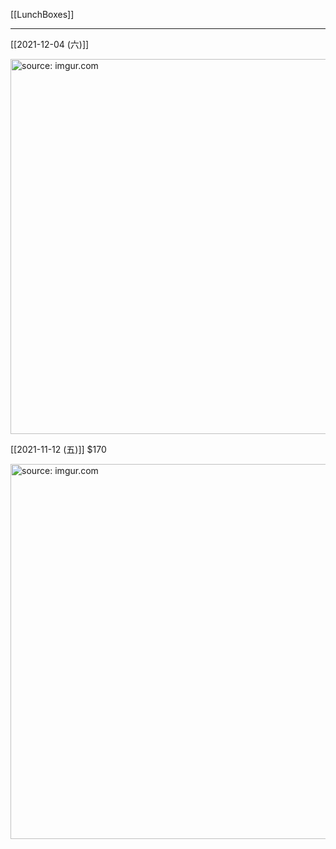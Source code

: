 [[LunchBoxes]]

---

[[2021-12-04 (六)]]

<a href="https://imgur.com/L250S6V"><img src="https://i.imgur.com/L250S6V.jpg" title="source: imgur.com" width="600px" /></a>

[[2021-11-12 (五)]] $170

<a href="https://imgur.com/i1by61X"><img src="https://i.imgur.com/i1by61X.jpg" title="source: imgur.com" width="600px"/></a>


